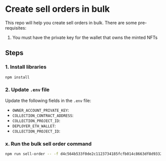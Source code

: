 # Create sell orders in bulk

This repo will help you create sell orders in bulk. There are some pre-requisites:

1. You must have the private key for the wallet that owns the minted NFTs

## Steps

### 1. Install libraries

```sh
npm install
```

### 2. Update `.env` file

Update the following fields in the `.env` file:

* `OWNER_ACCOUNT_PRIVATE_KEY`:
* `COLLECTION_CONTRACT_ADDRESS`:
* `COLLECTION_PROJECT_ID`:
* `DEPLOYER_ETH_WALLET`:
* `COLLECTION_PROJECT_ID`:

### x. Run the bulk sell order command
```sh
npm run sell-order -- -f d4c564b533f0de2c1123734185fcfb014c8663df8d93325200c01c934494c06e -n 0x461d6816e4cf76ff09be3793c637a094c6ec7fd4 -i 1 -a 10000000000000000 -b 3
```

